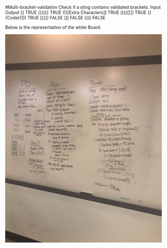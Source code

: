#Multi-bracket-validation
Check if a sting contains validated brackets.
Input Output {} TRUE
{}(){} TRUE
()[[Extra Characters]] TRUE
(){}[[]] TRUE
{}{Code}(()) TRUE
[({}] FALSE
(]( FALSE
{(}) FALSE

Below is the representation of the white Board.

![](https://github.com/shalina2/DatastructureAndAlgorithm/blob/MultiBracketValidation/Asset/bracket.jpg)
